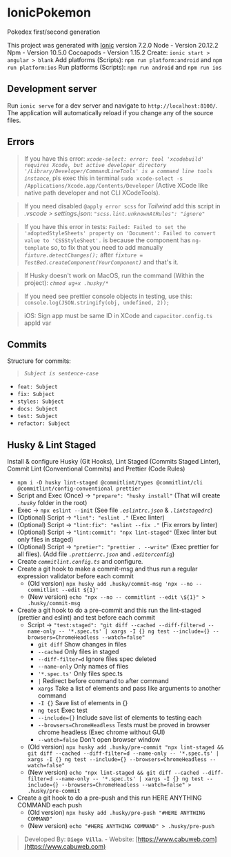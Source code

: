 # IonicPokemon

Pokedex first/second generation

This project was generated with [Ionic](https://ionicframework.com/) version 7.2.0
Node - Version 20.12.2
Npm - Version 10.5.0
Cocoapods - Version 1.15.2
Create: `ionic start > angular > blank`
Add platforms (Scripts): `npm run platform:android` and `npm run platform:ios`
Run platforms (Scripts): `npm run android` and `npm run ios`

## Development server

Run `ionic serve` for a dev server and navigate to `http://localhost:8100/`. The application will automatically reload if you change any of the source files.

## Errors

> If you have this error: _`xcode-select: error: tool 'xcodebuild' requires Xcode, but active developer directory '/Library/Developer/CommandLineTools' is a command line tools instance`_, pls exec this in terminal `sudo xcode-select -s /Applications/Xcode.app/Contents/Developer` (Active XCode like native path developer and not CLI XCodeTools).

> If you need disabled `@apply error scss` for _Tailwind_ add this script in _.vscode > settings.json_: _`"scss.lint.unknownAtRules": "ignore"`_

> If you have this error in tests: `Failed: Failed to set the 'adoptedStyleSheets' property on 'Document': Failed to convert value to 'CSSStyleSheet'.` is because the component has `ng-template` so, to fix that you need to add manually _`fixture.detectChanges();`_ after _`fixture = TestBed.createComponent(YourComponent)`_ and that's it.

> If Husky doesn't work on MacOS, run the command (Within the project): _`chmod ug+x .husky/*`_

> If you need see prettier console objects in testing, use this: `console.log(JSON.stringify(obj, undefined, 2));`

> iOS: Sign app must be same ID in XCode and `capacitor.config.ts` appId var

## Commits

Structure for commits:

> _`Subject is sentence-case`_ 

- `feat: Subject`
- `fix: Subject`
- `styles: Subject`
- `docs: Subject`
- `test: Subject`
- `refactor: Subject`

## Husky & Lint Staged

Install & configure Husky (Git Hooks), Lint Staged (Commits Staged Linter), Commit Lint (Conventional Commits) and Prettier (Code Rules)

- `npm i -D husky lint-staged @commitlint/types @commitlint/cli @commitlint/config-conventional prettier`
- Script and Exec (Once) -> `"prepare": "husky install"` (That will create _`.husky`_ folder in the root)
- Exec -> `npx eslint --init` (See file _`.eslintrc.json`_ & _`.lintstagedrc`_)
- (Optional) Script -> `"lint": "eslint ."` (Exec linter)
- (Optional) Script -> `"lint:fix": "eslint --fix ."` (Fix errors by linter)
- (Optional) Script -> `"lint:commit": "npx lint-staged"` (Exec linter but only files in staged)
- (Optional) Script -> `"pretier": "prettier . --write"` (Exec prettier for all files). (Add file _`.prettierrc.json`_ and _`.editorconfig`_)
- Create _`commitlint.config.ts`_ and configure.
- Create a git hook to make a commit-msg and thus run a regular expression validator before each commit
  - (Old version) `npx husky add .husky/commit-msg 'npx --no -- commitlint --edit ${1}'`
  - (New version) `echo "npx --no -- commitlint --edit \${1}" > .husky/commit-msg`
- Create a git hook to do a pre-commit and this run the lint-staged (prettier and eslint) and test before each commit
  - Script -> `"test:staged": "git diff --cached --diff-filter=d --name-only -- '*.spec.ts' | xargs -I {} ng test --include={} --browsers=ChromeHeadless --watch=false"`
    - `git diff` Show changes in files
    - `--cached` Only files in staged
    - `--diff-filter=d` Ignore files spec deleted
    - `--name-only` Only names of files
    - `'*.spec.ts'` Only files spec.ts
    - `|` Redirect before command to after command
    - `xargs` Take a list of elements and pass like arguments to another command
    - `-I {}` Save list of elements in {}
    - `ng test` Exec test
    - `--include={}` Include save list of elements to testing each
    - `--browsers=ChromeHeadless` Tests must be proved in browser chrome headless (Exec chrome without GUI)
    - `--watch=false` Don't open browser window
  - (Old version) `npx husky add .husky/pre-commit "npx lint-staged && git diff --cached --diff-filter=d --name-only -- '*.spec.ts' | xargs -I {} ng test --include={} --browsers=ChromeHeadless --watch=false"`
  - (New version) `echo "npx lint-staged && git diff --cached --diff-filter=d --name-only -- '*.spec.ts' | xargs -I {} ng test --include={} --browsers=ChromeHeadless --watch=false" > .husky/pre-commit`
- Create a git hook to do a pre-push and this run HERE ANYTHING COMMAND each push
  - (Old version) `npx husky add .husky/pre-push "#HERE ANYTHING COMMAND"`
  - (New version) `echo "#HERE ANYTHING COMMAND" > .husky/pre-push`

> Developed By: __`Diego Villa`__. - Website: [https://www.cabuweb.com](https://www.cabuweb.com)
